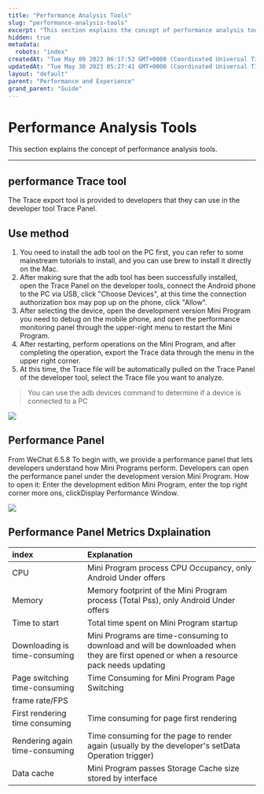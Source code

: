 ```yaml
---
title: "Performance Analysis Tools"
slug: "performance-analysis-tools"
excerpt: "This section explains the concept of performance analysis tools."
hidden: true
metadata: 
  robots: "index"
createdAt: "Tue May 09 2023 06:17:53 GMT+0000 (Coordinated Universal Time)"
updatedAt: "Tue May 30 2023 05:27:41 GMT+0000 (Coordinated Universal Time)"
layout: "default"
parent: "Performance and Experience"
grand_parent: "Guide"
---
```

# Performance Analysis Tools 
This section explains the concept of performance analysis tools.

***

## performance Trace tool

The Trace export tool is provided to developers that they can use in the developer tool Trace Panel.

## Use method

1. You need to install the adb tool on the PC first, you can refer to some mainstream tutorials to install, and you can use brew to install it directly on the Mac.
2. After making sure that the adb tool has been successfully installed, open the Trace Panel on the developer tools, connect the Android phone to the PC via USB, click "Choose Devices", at this time the connection authorization box may pop up on the phone, click "Allow".
3. After selecting the device, open the development version Mini Program you need to debug on the mobile phone, and open the performance monitoring panel through the upper-right menu to restart the Mini Program.
4. After restarting, perform operations on the Mini Program, and after completing the operation, export the Trace data through the menu in the upper right corner.
5. At this time, the Trace file will be automatically pulled on the Trace Panel of the developer tool, select the Trace file you want to analyze.

> You can use the adb devices command to determine if a device is connected to a PC

![](https://files.readme.io/bc4a495-small-134cfb9-37.translated.jpg)

## Performance Panel

From WeChat 6.5.8 To begin with, we provide a performance panel that lets developers understand how Mini Programs perform. Developers can open the performance panel under the development version Mini Program. How to open it: Enter the development edition Mini Program, enter the top right corner more ons, clickDisplay Performance Window.

![](https://files.readme.io/6eb06a8-small-3064489-38.translated.jpg)

## Performance Panel Metrics Dxplaination

| index                          | Explanation                                                                                                                           |
| :----------------------------- | :------------------------------------------------------------------------------------------------------------------------------------ |
| CPU                            | Mini Program process CPU Occupancy, only Android Under offers                                                                         |
| Memory                         | Memory footprint of the Mini Program process (Total Pss), only Android Under offers                                                   |
| Time to start                  | Total time spent on Mini Program startup                                                                                              |
| Downloading is time-consuming  | Mini Programs are time-consuming to download and will be downloaded when they are first opened or when a resource pack needs updating |
| Page switching time-consuming  | Time Consuming for Mini Program Page Switching                                                                                        |
| frame rate/FPS                 |                                                                                                                                       |
| First rendering time consuming | Time consuming for page first rendering                                                                                               |
| Rendering again time-consuming | Time consuming for the page to render again (usually by the developer's setData Operation trigger)                                    |
| Data cache                     | Mini Program passes Storage Cache size stored by interface                                                                            |
